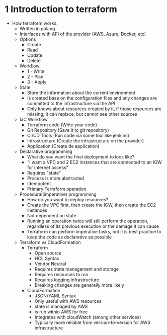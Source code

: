 # 1 Introduction to terraform

- How terraform works:
  - Written in golang
  - Interfaces with API of the provider (AWS, Azure, Docker, etc)
  - Options
    - Create
    - Read
    - Update
    - Delete
  - Workflow
    - 1 - Write
    - 2 - Plan
    - 3 - Apply
  - State
    - Store the information about the current environment
    - Is created base on the configuration files and any changes are committed to the infrastructure via the API
    - Only knows about resources created by it, if those resources are missing, it can replace, but cannot see other sources
  - IaC Workflow
    - Terraform code (Write your code)
    - Git Repository (Save it to git repository)
    - CI/CD Tools (Run code via some tool like jenkins)
    - Infrastructure (Create the infrastructure on the provider)
    - Application (Create de application)
  - Declarative programming
    - What do you want the final deployment to look like?
    - "I want a VPC and 2 EC2 instances that are connected to an IGW for internet access"
    - Requires "state"
    - Process is more abstracted
    - Idempotent
    - Primary Terraform operation
  - Procedural(imperative) programming
    - How do you want to deploy resources?
    - Create the VPC first, then create the IGW, then create the EC2 instances
    - Not dependent on state
    - Running an operation twice will still perform the operation, regardless of its previous execution or the damage it can cause
    - Terraform can perform imperative tasks, but it is best practice to keep the code as declarative as possible
  - Terraform vs CloudFormation
    - Terraform
      - Open source
      - HCL Syntax
      - Vendor Neutral
      - Requires state management and storage
      - Requires resources to run
      - Requires logging infrastructure
      - Breaking changes are generally more likely
    - CloudFormation
      - JSON/YAML Syntax
      - Only useful with AWS resources
      - state is managed by AWS
      - is run within AWS for free
      - Integrates with cloudWatch (among other services)
      - Typically more reliable from version-to-version for AWS infrastructure
